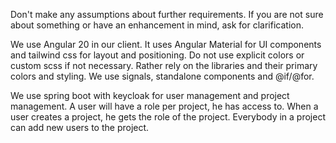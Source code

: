 Don't make any assumptions about further requirements. 
If you are not sure about something or have an enhancement in mind, ask for clarification.

<!-- client -->

We use Angular 20 in our client. It uses Angular Material for UI components
and tailwind css for layout and positioning.
Do not use explicit colors or custom scss if not necessary. 
Rather rely on the libraries and their primary colors and styling.
We use signals, standalone components and @if/@for.

<!-- project management -->
We use spring boot with keycloak for user management and project management.
A user will have a role per project, he has access to.
When a user creates a project, he gets the role of the project.
Everybody in a project can add new users to the project.

<!-- sdlc-connector -->

<!-- communication -->

<!-- transcription -->

<!-- gen ai -->
